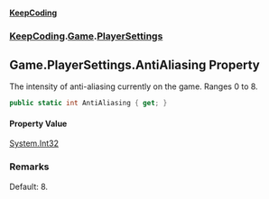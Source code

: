 #### [KeepCoding](index.md 'index')
### [KeepCoding](KeepCoding.md 'KeepCoding').[Game](Game.md 'KeepCoding.Game').[PlayerSettings](Game.PlayerSettings.md 'KeepCoding.Game.PlayerSettings')
## Game.PlayerSettings.AntiAliasing Property
The intensity of anti-aliasing currently on the game. Ranges 0 to 8.  
```csharp
public static int AntiAliasing { get; }
```
#### Property Value
[System.Int32](https://docs.microsoft.com/en-us/dotnet/api/System.Int32 'System.Int32')
### Remarks
Default: 8.  
